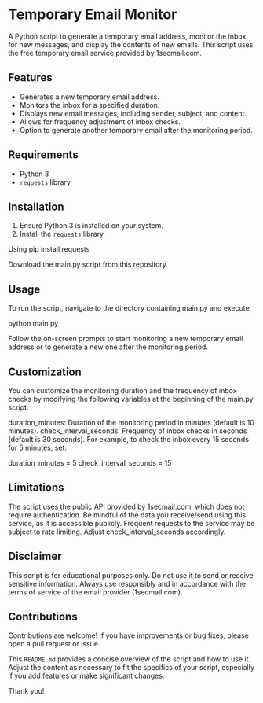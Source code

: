 # Temporary Email Monitor

A Python script to generate a temporary email address, monitor the inbox for new messages, and display the contents of new emails. This script uses the free temporary email service provided by 1secmail.com.

## Features

- Generates a new temporary email address.
- Monitors the inbox for a specified duration.
- Displays new email messages, including sender, subject, and content.
- Allows for frequency adjustment of inbox checks.
- Option to generate another temporary email after the monitoring period.

## Requirements

- Python 3
- `requests` library

## Installation

1. Ensure Python 3 is installed on your system.
2. Install the `requests` library

Using pip install requests

Download the main.py script from this repository.

## Usage
To run the script, navigate to the directory containing main.py and execute:

python main.py

Follow the on-screen prompts to start monitoring a new temporary email address or to generate a new one after the monitoring period.

## Customization
You can customize the monitoring duration and the frequency of inbox checks by modifying the following variables at the beginning of the main.py script:

duration_minutes: Duration of the monitoring period in minutes (default is 10 minutes).
check_interval_seconds: Frequency of inbox checks in seconds (default is 30 seconds).
For example, to check the inbox every 15 seconds for 5 minutes, set:

duration_minutes = 5
check_interval_seconds = 15

## Limitations
The script uses the public API provided by 1secmail.com, which does not require authentication. Be mindful of the data you receive/send using this service, as it is accessible publicly.
Frequent requests to the service may be subject to rate limiting. Adjust check_interval_seconds accordingly.

## Disclaimer
This script is for educational purposes only. Do not use it to send or receive sensitive information. Always use responsibly and in accordance with the terms of service of the email provider (1secmail.com).

## Contributions
Contributions are welcome! If you have improvements or bug fixes, please open a pull request or issue.


This `README.md` provides a concise overview of the script and how to use it. Adjust the content as necessary to fit the specifics of your script, especially if you add features or make significant changes.

Thank you!
